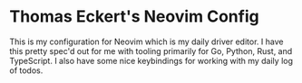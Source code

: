 # Thomas Eckert's Neovim Config

This is my configuration for Neovim which is my daily driver editor.
I have this pretty spec'd out for me with tooling primarily for Go, Python,
Rust, and TypeScript. I also have some nice keybindings for working with
my daily log of todos.
